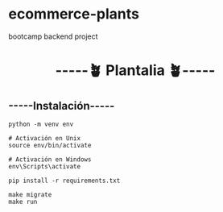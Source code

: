 # ecommerce-plants
bootcamp backend project

<h1 align="center"> -----🪴 Plantalia  🪴----- </h1>

<h2> -----Instalación----- </h2>

```
python -m venv env

# Activación en Unix
source env/bin/activate

# Activación en Windows
env\Scripts\activate

pip install -r requirements.txt

make migrate
make run

```
